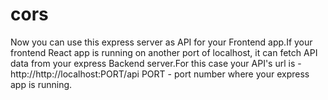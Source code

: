 # cors
Now you can use this express server as API for your Frontend app.If your frontend React app is running on another port of localhost, it can fetch API data from your
express Backend server.For this case your API's url is - 
http://http://localhost:PORT/api
PORT - port number where your express app is running.
 
